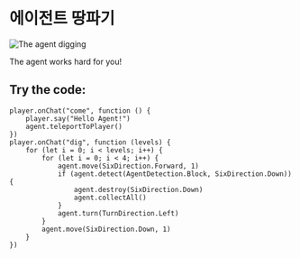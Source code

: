# 에이전트 땅파기

![The agent digging](/static/mods/agent-dig.jpg)

The agent works hard for you!

## Try the code:

```blocks
player.onChat("come", function () {
    player.say("Hello Agent!")
    agent.teleportToPlayer()
})
player.onChat("dig", function (levels) {
    for (let i = 0; i < levels; i++) {
        for (let i = 0; i < 4; i++) {
            agent.move(SixDirection.Forward, 1)
            if (agent.detect(AgentDetection.Block, SixDirection.Down)) {
                agent.destroy(SixDirection.Down)
                agent.collectAll()
            }
            agent.turn(TurnDirection.Left)
        }
        agent.move(SixDirection.Down, 1)
    }
})
```